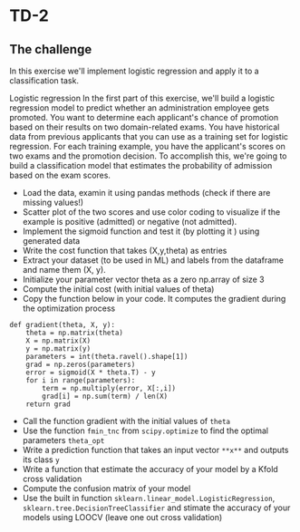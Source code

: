 # TD-2


The challenge
-------------

In this exercise we'll implement logistic regression and apply it to a classification task. 

Logistic regression
In the first part of this exercise, we'll build a logistic regression model to predict whether an administration employee gets promoted. You want to determine each applicant's chance of promotion based on their results on two domain-related exams. You have historical data from previous applicants that you can use as a training set for logistic regression. For each training example, you have the applicant's scores on two exams and the promotion decision. To accomplish this, we're going to build a classification model that estimates the probability of admission based on the exam scores.


- Load the data, examin it using pandas methods (check if there are missing values!)
- Scatter plot of the two scores and use color coding to visualize if the example is positive (admitted) or negative (not admitted).
- Implement the sigmoid function and test it (by plotting it ) using generated data
- Write the cost function that takes (X,y,theta) as entries
- Extract your dataset (to be used in ML) and labels from the dataframe and name them (X, y).
- Initialize your parameter vector theta as a zero np.array of size 3 
- Compute the initial cost (with initial values of theta) 
- Copy the function below in your code. It computes the gradient during the optimization process
```
def gradient(theta, X, y):
    theta = np.matrix(theta)
    X = np.matrix(X)
    y = np.matrix(y)
    parameters = int(theta.ravel().shape[1])
    grad = np.zeros(parameters)
    error = sigmoid(X * theta.T) - y
    for i in range(parameters):
        term = np.multiply(error, X[:,i])
        grad[i] = np.sum(term) / len(X)
    return grad
```
 - Call the function gradient with the initial values of `theta`
 - Use the function `fmin_tnc` from `scipy.optimize` to find the optimal parameters `theta_opt`
 - Write a prediction function that takes an input vector `**x**` and outputs its class `y`
 - Write a function that estimate the accuracy of your model by a Kfold cross validation
 - Compute the confusion matrix of your model
 - Use the built in function `sklearn.linear_model.LogisticRegression`, `sklearn.tree.DecisionTreeClassifier` and stimate the accuracy of your models using LOOCV (leave one out cross validation)

